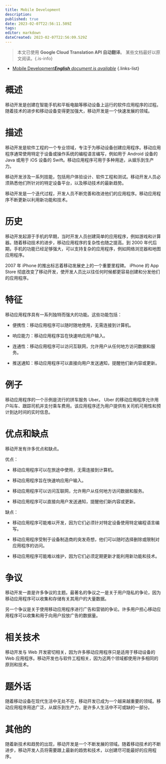 ```yaml
---
title: Mobile Development
description: 
published: true
date: 2023-02-07T22:56:11.509Z
tags: 
editor: markdown
dateCreated: 2023-02-07T22:56:09.529Z
---
```


> 本文已使用 **Google Cloud Translation API 自动翻译**。
某些文档最好以原文阅读。{.is-info}



- [Mobile Development***English** document is available*](/en/Knowledge-base/Dictionary/mobile-development)
{.links-list}


# 概述
移动开发是创建在智能手机和平板电脑等移动设备上运行的软件应用程序的过程。随着技术的进步和移动设备变得更加强大，移动开发是一个快速发展的领域。

# 描述
移动开发是软件工程的一个专业领域，专注于为移动设备创建应用程序。移动应用程序通常使用特定于设备或操作系统的编程语言编写，例如用于 Android 设备的 Java 或用于 iOS 设备的 Swift。移动应用程序可用于多种用途，从娱乐到生产力。

移动开发涉及一系列技能，包括用户体验设计、软件工程和测试。移动开发人员必须熟悉他们所针对的特定设备平台，以及移动技术的最新趋势。

移动开发是一个迭代过程，开发人员不断完善和改进他们的应用程序。移动应用程序不断更新以利用新功能和技术。

# 历史
移动开发起源于手机的早期，当时开发人员创建简单的应用程序，例如游戏和计算器。随着移动技术的进步，移动应用程序的复杂性也随之提高。到 2000 年代后期，手机的功能已经足够强大，可以支持复杂的应用程序，例如网络浏览器和地图应用程序。

2007 年 iPhone 的推出标志着移动发展史上的一个重要里程碑。 iPhone 的 App Store 彻底改变了移动开发，使开发人员比以往任何时候都更容易创建和分发他们的应用程序。

# 特征
移动应用程序具有一系列独特而强大的功能。这些功能包括：

- 便携性：移动应用程序可以随时随地使用，无需连接到计算机。

- 响应能力：移动应用程序旨在快速响应用户输入。

- 连通性：移动应用程序可以访问互联网，允许用户从任何地方访问数据和服务。

- 推送通知：移动应用程序可以直接向用户发送通知，提醒他们新内容或更新。

# 例子
移动应用程序的一个示例是流行的拼车服务 Uber。 Uber 的移动应用程序允许用户叫车、跟踪司机并支付乘车费用。该应用程序还为用户提供有关司机可用性和预计到达时间的实时信息。

# 优点和缺点
移动开发有许多优点和缺点。

优点：

- 移动应用程序可以在旅途中使用，无需连接到计算机。

- 移动应用程序旨在快速响应用户输入。

- 移动应用程序可以访问互联网，允许用户从任何地方访问数据和服务。

- 移动应用程序可以直接向用户发送通知，提醒他们新内容或更新。

缺点：

- 移动应用程序可能难以开发，因为它们必须针对特定设备使用特定编程语言编写。

- 移动应用程序受制于设备制造商的突发奇想，他们可以随时选择删除或限制对应用程序的访问。

- 移动应用程序可能难以维护，因为它们必须定期更新才能利用新功能和技术。

# 争议
移动开发一直是许多争议的主题。最著名的争议之一是关于用户隐私的争论，因为移动应用程序可以收集和存储有关其用户的大量数据。

另一个争议是关于使用移动应用程序进行广告和营销的争论。许多用户担心移动应用程序可以收集和用于向用户投放广告的数据量。

# 相关技术
移动开发与 Web 开发密切相关，因为许多移动应用程序只是适用于移动设备的 Web 应用程序。移动开发也与软件工程相关，因为这两个领域都使用许多相同的原则和技术。

# 题外话
随着移动设备在现代生活中无处不在，移动开发已成为一个越来越重要的领域。移动应用程序用途广泛，从娱乐到生产力，是许多人生活中不可或缺的一部分。

# 其他的
随着新技术和趋势的出现，移动开发是一个不断发展的领域。随着移动技术的不断进步，移动开发人员将需要跟上最新的趋势和技术，以创建尽可能最好的应用程序。